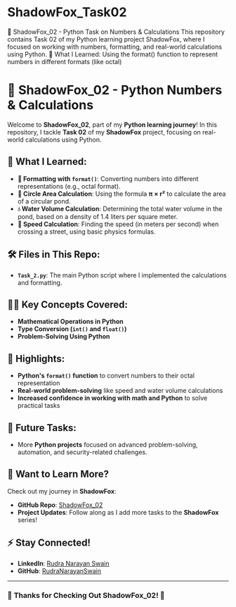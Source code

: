 # ShadowFox_Task02
🦊 ShadowFox_02 - Python Task on Numbers &amp; Calculations This repository contains Task 02 of my Python learning project ShadowFox, where I focused on working with numbers, formatting, and real-world calculations using Python.  📌 What I Learned: Using the format() function to represent numbers in different formats (like octal)  


# 🦊 **ShadowFox_02** - Python Numbers & Calculations

Welcome to **ShadowFox_02**, part of my **Python learning journey**! In this repository, I tackle **Task 02** of my **ShadowFox** project, focusing on real-world calculations using Python.

## 📘 **What I Learned:**
- **🎯 Formatting with `format()`**: Converting numbers into different representations (e.g., octal format).
- **📏 Circle Area Calculation**: Using the formula **π × r²** to calculate the area of a circular pond.
- **💧 Water Volume Calculation**: Determining the total water volume in the pond, based on a density of 1.4 liters per square meter.
- **🚶 Speed Calculation**: Finding the speed (in meters per second) when crossing a street, using basic physics formulas.

## 🛠️ **Files in This Repo:**
- **`Task_2.py`**: The main Python script where I implemented the calculations and formatting.

## 🧑‍💻 **Key Concepts Covered:**
- **Mathematical Operations in Python**
- **Type Conversion (`int()` and `float()`)**
- **Problem-Solving Using Python**

## 🌟 **Highlights:**
- **Python's `format()` function** to convert numbers to their octal representation
- **Real-world problem-solving** like speed and water volume calculations
- **Increased confidence in working with math and Python** to solve practical tasks

## 🔮 **Future Tasks:**
- More **Python projects** focused on advanced problem-solving, automation, and security-related challenges.

## 🚀 **Want to Learn More?**
Check out my journey in **ShadowFox**:
- **GitHub Repo**: [ShadowFox_02](https://github.com/RudraNarayanSwain/ShadowFox_02)
- **Project Updates**: Follow along as I add more tasks to the **ShadowFox** series!

## ⚡ **Stay Connected!**
- **LinkedIn**: [Rudra Narayan Swain](https://www.linkedin.com/in/rudranarayanswain)
- **GitHub**: [RudraNarayanSwain](https://github.com/RudraNarayanSwain)

---

### 🎉 **Thanks for Checking Out ShadowFox_02!** 🚀

